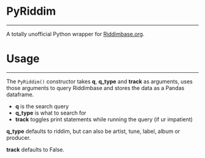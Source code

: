 # PyRiddim
---
A totally unofficial Python wrapper for [Riddimbase.org](http://www.riddimbase.org/riddimbase.php).

# Usage
---
The `PyRiddim()` constructor takes **q**, **q_type** and **track** as arguments, uses those arguments to query Riddimbase and stores the data as a Pandas dataframe.

- **q** is the search query
- **q_type** is what to search for
- **track** toggles print statements while running the query (if ur impatient)

**q_type** defaults to riddim, but can also be artist, tune, label, album or producer.

**track** defaults to False.


